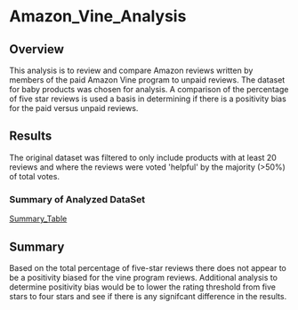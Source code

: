 # Amazon_Vine_Analysis

## Overview

This analysis is to review and compare Amazon reviews written by members of the paid Amazon Vine program to unpaid reviews.  The dataset for baby products was chosen for analysis.  A comparison of the percentage of five star reviews is used a basis in determining if there is a positivity bias for the paid versus unpaid reviews.   

## Results

The original dataset was filtered to only include products with at least 20 reviews and where the reviews were voted 'helpful' by the majority (>50%) of total votes.  

### Summary of Analyzed DataSet

[Summary_Table](/resources/five_star_vote_analysis.png)

## Summary

Based on the total percentage of five-star reviews there does not appear to be a positivity biased for the vine program reviews.   Additional analysis to determine positivity bias would be to lower the rating threshold from five stars to four stars and see if there is any signifcant difference in the results.  
